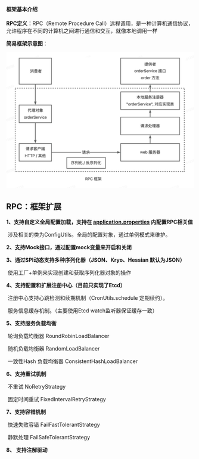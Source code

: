#### 框架基本介绍



**RPC定义**：RPC（Remote Procedure Call）远程调用，是一种计算机通信协议，允许程序在不同的计算机之间进行通信和交互，就像本地调用一样



**简易框架示意图**：

![img.png](img.png)



## RPC：框架扩展



**1、支持自定义全局配置加载，支持在 [application.properties](example-comsumer\src\main\resources\application.properties) 内配置RPC相关值**

​	涉及相关的类为ConfigUtils。全局的配置对象，通过单例模式来维护。

**2、支持Mock接口，通过配置mock变量来开启和关闭**

**3、通过SPI动态支持多种序列化器（JSON、Kryo、Hessian  默认为JSON）**

​	使用工厂+单例来实现创建和获取序列化器对象的操作

**4、支持配置和扩展注册中心（目前只实现了Etcd）**

​	注册中心支持心跳检测和续期机制（CronUtils.schedule 定期续约）。

​	服务信息缓存机制。（主要使用Etcd watch监听器保证缓存一致）

**5、支持服务负载均衡**

​	轮询负载均衡器 RoundRobinLoadBalancer 

​	随机负载均衡器 RandomLoadBalancer

​	一致性Hash 负载均衡器 ConsistentHashLoadBalancer

**6、支持重试机制**

​	不重试 NoRetryStrategy

​	固定时间重试 FixedIntervalRetryStrategy

**7、支持容错机制**

​	快速失败容错 FailFastTolerantStrategy

​	静默处理 FailSafeTolerantStrategy

**8、 支持注解驱动**

